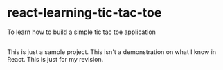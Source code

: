 # react-learning-tic-tac-toe
To learn how to build a simple tic tac toe application

## 
This is just a sample project. This isn't a demonstration on what I know in React.
This is just for my revision.
